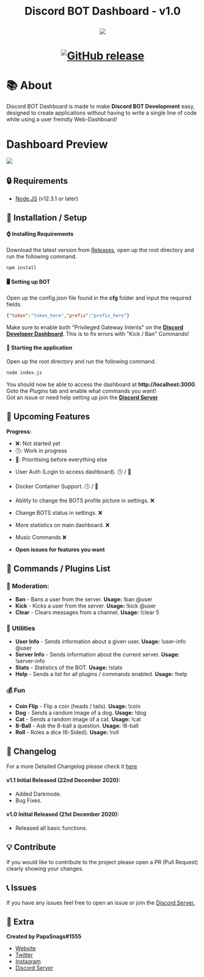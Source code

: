 <h1 align="center">
    <br>
    <p>Discord BOT Dashboard - v1.0</p>
<img src="https://i.imgur.com/UT0gCzZ.png">
<h1>
<p align="center">
    <a href="https://github.com/PapaSnags/Discord-BOT-Dashboard/releases">
        <img alt="GitHub release" src="https://img.shields.io/github/release/PapaSnags/Discord-BOT-Dashboard.svg">
    </a>
</p>

# 📚 About
Discord BOT Dashboard is made to make **Discord BOT Development** easy, designed to create applications without having to write a single line of code while using a user freindly Web-Dashboard!

# Dashboard Preview 
<img src="https://i.imgur.com/mcF1WMj.png">


## 🔒 Requirements
* [Node.JS](https://nodejs.org/en/) (v12.3.1 or later)

## 🚀 Installation / Setup
#### ⌚ Installing Requirements
Download the latest version from [Releases](https://github.com/papasnags/Discord-BOT-Dashboard/releases), open up the root directory and run the following command.
```bash
npm install
```

#### 🖥️ Setting up BOT
Open up the config.json file found in the **cfg** folder and input the required fields.
```json
{"token":"token_here","prefix":"prefix_here"}
```
Make sure to enable both "Privileged Gateway Intents" on the [**Discord Developer Dashboard**](https://discord.com/developers). This is to fix errors  with "Kick / Ban" Commands!

#### 📡 Starting the application 
Open up the root directory and run the following command.
```bash
node index.js
```
You should now be able to access the dashboard at **http://localhost:3000**. Goto the Plugins tab and enable what commands you want!
</br>
Got an issue or need help setting up join the [**Discord Server**](https://discord.com/invite/w7B5nKB)

## 📝 Upcoming Features
**Progress:**
 - ❌: Not started yet
 - 🕓: Work in progress
 - 💯: Prioritising before everything else
* User Auth (Login to access dashboard). 🕓 / 💯
* Docker Container Support. 🕓 / 💯

* Ability to change the BOTS profile picture in settings. ❌
* Change BOTS status in settings. ❌
* More statistics on main dashboard. ❌
* Music Commands ❌

* **Open issues for features you want**

## 🔌 Commands / Plugins List
### 🔨 Moderation:
* **Ban** - Bans a user from the server. **Usage:** !ban @user
* **Kick** - Kicks a user from the server. **Usage:** !kick @user
* **Clear** - Clears messages from a channel. **Usage:** !clear 5

### 🧰 Utilities
* **User Info** - Sends information about a given user. **Usage:** !user-info @user
* **Server Info** - Sends information about the current server. **Usage:** !server-info
* **Stats** - Statistics of the BOT. **Usage:** !stats
* **Help** - Sends a list for all plugins / commands enabled. **Usage:** !help

### 💰 Fun
* **Coin Flip** - Flip a coin (heads / tails). **Usage:** !coin
* **Dog** - Sends a random image of a dog. **Usage:** !dog
* **Cat** - Sends a random image of a cat. **Usage:** !cat
* **8-Ball** - Ask the 8-ball a question. **Usage:** !8-ball
* **Roll** - Roles a dice (6-Sided). **Usage:** !roll

## 🔧 Changelog 
For a more Detailed Changelog please check it [here](https://github.com/PapaSnags/Discord-BOT-Dashboard/wiki/Changelog)
#### v1.1 Initial Released (22nd December 2020):
* Added Darkmode.
* Bug Fixes.
#### v1.0 Initial Released (21st December 2020):
* Released all basic functions.

## 💡 Contribute
If you would like to contribute to the project please open a PR (Pull Request) clearly showing your changes.

## 📞 Issues
If you have any issues feel free to open an issue or join the [Discord Server.](https://discord.com/invite/w7B5nKB)

## 🧲 Extra
__Created by PapaSnags#1555__
* [Website](https://papa-snags.com/projects/PLUG/)
* [Twitter](https://twitter.com/PapaSnags)
* [Instagram](https://www.instagram.com/papa.snags/)
* [Discord Server](https://discord.com/invite/w7B5nKB)
</br>

